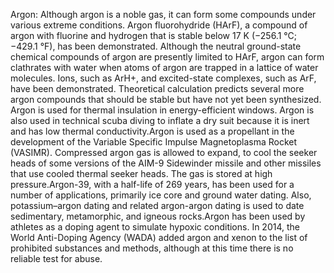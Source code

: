 Argon: Although argon is a noble gas, it can form some compounds under various extreme conditions. Argon fluorohydride (HArF), a compound of argon with fluorine and hydrogen that is stable below 17 K (−256.1 °C; −429.1 °F), has been demonstrated.  Although the neutral ground-state chemical compounds of argon are presently limited to HArF, argon can form clathrates with water when atoms of argon are trapped in a lattice of water molecules. Ions, such as ArH+, and excited-state complexes, such as ArF, have been demonstrated. Theoretical calculation predicts several more argon compounds that should be stable but have not yet been synthesized. Argon is used for thermal insulation in energy-efficient windows. Argon is also used in technical scuba diving to inflate a dry suit because it is inert and has low thermal conductivity.Argon is used as a propellant in the development of the Variable Specific Impulse Magnetoplasma Rocket (VASIMR).  Compressed argon gas is allowed to expand, to cool the seeker heads of some versions of the AIM-9 Sidewinder missile and other missiles that use cooled thermal seeker heads. The gas is stored at high pressure.Argon-39, with a half-life of 269 years, has been used for a number of applications, primarily ice core and ground water dating. Also, potassium–argon dating and related argon-argon dating is used to date sedimentary, metamorphic, and igneous rocks.Argon has been used by athletes as a doping agent to simulate hypoxic conditions.  In 2014, the World Anti-Doping Agency (WADA) added argon and xenon to the list of prohibited substances and methods, although at this time there is no reliable test for abuse.
